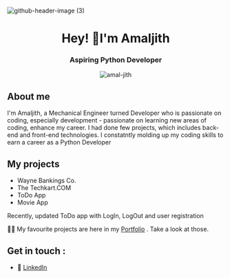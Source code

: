 ![github-header-image (3)](https://github.com/amal-jith/amal-jith/assets/123450863/5eee8dd0-3ea1-4342-81d1-103aabc847e4)

<h1 align="center">Hey! 👋I'm Amaljith</h1>
<h3 align="center">Aspiring Python Developer</h3>
<p align="center"> <img src="https://komarev.com/ghpvc/?username=amal-jith&label=Profile%20views&color=0e75b6&style=flat" alt="amal-jith" /> </p>


## About me

I'm Amaljith,  a Mechanical Engineer turned Developer who is passionate on coding, especially development - passionate on learning new areas of coding, enhance my career. I had done few projects, which includes back-end and front-end technologies. I constatntly molding up my coding skills to earn a career as a Python Developer

## My projects

- Wayne Bankings Co.
- The Techkart.COM
- ToDo App
- Movie App

Recently, updated ToDo app with LogIn, LogOut and user registration



 👨‍💻 My favourite projects are here in my [Portfolio](https://amalportfolio98.web.app/) . Take a look at those.

## Get in touch :

- 🔗 [LinkedIn](https://www.linkedin.com/in/amaljith-am/)

